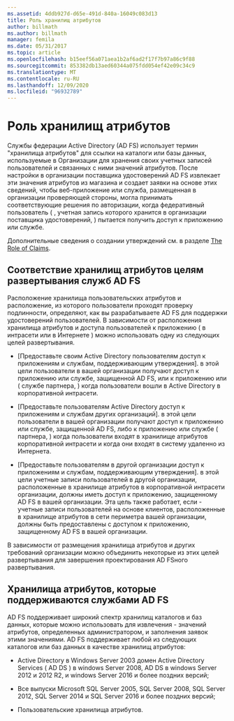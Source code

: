 ```yaml
---
ms.assetid: 4ddb927d-d65e-491d-840a-16049c083d13
title: Роль хранилищ атрибутов
author: billmath
ms.author: billmath
manager: femila
ms.date: 05/31/2017
ms.topic: article
ms.openlocfilehash: b15eef56a071aea1b2af6ad2f17f7b97a86c9f88
ms.sourcegitcommit: 853382db13aed60344a075fdd054ef42e09c34c9
ms.translationtype: MT
ms.contentlocale: ru-RU
ms.lasthandoff: 12/09/2020
ms.locfileid: "96932789"
---
```

# <a name="the-role-of-attribute-stores"></a>Роль хранилищ атрибутов
Службы федерации Active Directory (AD FS) использует термин "хранилища атрибутов" для ссылки на каталоги или базы данных, используемые в Организации для хранения своих учетных записей пользователей и связанных с ними значений атрибутов. После настройки в организации поставщика удостоверений AD FS извлекает эти значения атрибутов из магазина и создает заявки на основе этих сведений, чтобы веб-приложение или служба, размещенная в организации проверяющей стороны, могла принимать соответствующие решения по авторизации, когда федеративный пользователь \( , учетная запись которого хранится в организации поставщика удостоверений, \) пытается получить доступ к приложению или службе.

Дополнительные сведения о создании утверждений см. в разделе [The Role of Claims](The-Role-of-Claims.md).

## <a name="how-attribute-stores-fit-in-with-your-ad-fs-deployment-goals"></a>Соответствие хранилищ атрибутов целям развертывания служб AD FS
Расположение хранилища пользовательских атрибутов и расположение, из которого пользователи проходят проверку подлинности, определяют, как вы разрабатываете AD FS для поддержки удостоверений пользователей. В зависимости от расположения хранилища атрибутов и доступа пользователей к приложению \( в интрасети или в Интернете \) можно использовать одну из следующих целей развертывания.

-   [Предоставьте своим Active Directory пользователям доступ к приложениям и службам, поддерживающим утверждения]. в этой цели пользователи в вашей организации получают доступ к приложению или службе, защищенной AD FS, или к приложению или \( службе партнера, \) когда пользователи вошли в Active Directory в корпоративной интрасети.

-   [Предоставьте пользователям Active Directory доступ к приложениям и службам других организаций]. в этой цели пользователи в вашей организации получают доступ к приложению или службе, защищенной AD FS, либо к приложению или службе \( партнера, \) когда пользователи входят в хранилище атрибутов корпоративной интрасети и когда они входят в систему удаленно из Интернета.

-   [Предоставьте пользователям в другой организации доступ к приложениям и службам, поддерживающим утверждения]. в этой цели учетные записи пользователей в другой организации, расположенные в хранилище атрибутов в корпоративной интрасети организации, должны иметь доступ к приложению, защищенному AD FS в вашей организации. Эта цель также работает, если \- учетные записи пользователей на основе клиентов, расположенные в хранилище атрибутов в сети периметра вашей организации, должны быть предоставлены с доступом к приложению, защищенному AD FS в вашей организации.

В зависимости от размещения хранилища атрибутов и других требований организации можно объединить некоторые из этих целей развертывания для завершения проектирования AD FSного развертывания.

## <a name="attribute-stores-that-are-supported-by-ad-fs"></a>Хранилища атрибутов, которые поддерживаются службами AD FS
AD FS поддерживает широкий спектр хранилищ каталогов и баз данных, которые можно использовать для извлечения \- значений атрибутов, определенных администратором, и заполнения заявок этими значениями. AD FS поддерживает любой из следующих каталогов или баз данных в качестве хранилищ атрибутов:

-   Active Directory в Windows Server 2003 домен Active Directory Services \( AD DS \) в windows Server 2008, AD DS в windows Server 2012 и 2012 R2, и windows Server 2016 и более поздних версий;

-   Все выпуски Microsoft SQL Server 2005, SQL Server 2008, SQL Server 2012, SQL Server 2014 и SQL Server 2016 и более поздних версий;

-   Пользовательские хранилища атрибутов.

